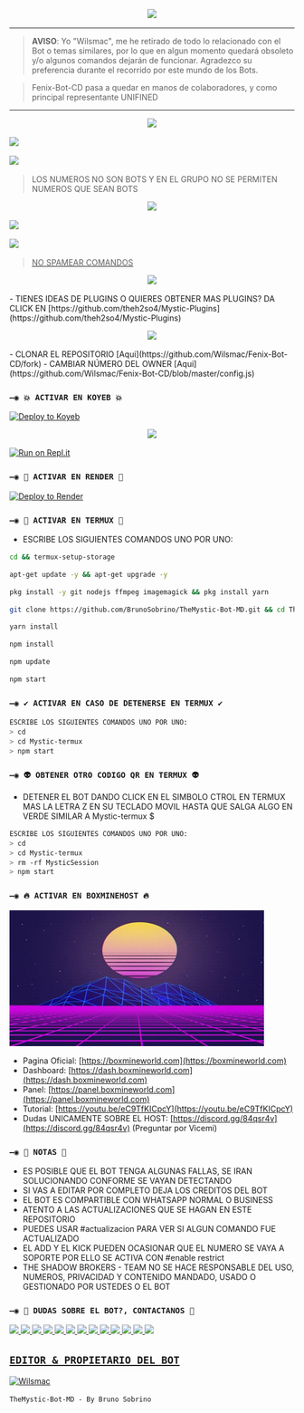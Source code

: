 <p align="center"> 
<a href="https://github.com/Wilsmac/Fenix-Bot-CD"><img src="http://readme-typing-svg.herokuapp.com?font=mono&size=15&duration=4000&color=[00FFFF]&center=falso&vCenter=falso&lines=𝐹𝐸𝑁𝐼𝑋-𝐵𝑂𝑇-𝐶𝐷++;𝐻𝑂𝐿𝐴+𝐺𝑅𝐴𝐶𝐼𝐴𝑆+𝑃𝑂𝑅+𝑉𝐼𝑆𝐼𝑇𝐴𝑅+𝐸𝐿+𝑅𝐸𝑃𝑂𝑆𝐼𝑇𝑂𝑅𝐼𝑂" height="100px"></a> 
</p>
 

------------------
> **AVISO**: Yo "Wilsmac", me he retirado de todo lo relacionado con el Bot o temas similares, por lo que en algun momento quedará obsoleto y/o algunos comandos dejarán de funcionar. Agradezco su preferencia durante el recorrido por este mundo de los Bots.

> Fenix-Bot-CD pasa a quedar en manos de colaboradores, y como principal representante UNIFINED
------------------


<p align="center"> 
<a href="https://github.com/Wilsmac"><img src="http://readme-typing-svg.herokuapp.com?font=mono&size=20&duration=4000&color=[00FFFF]&center=falso&vCenter=falso&lines=Fenix-Bot-CD++;Grupos+Oficales+de" height="100px"></a> 
</p>
 

<a href="https://chat.whatsapp.com/FRkr7jJHSJA5OjVtE64dDs" target="blank"><img src="https://img.shields.io/badge/GRUPO_DE_SOPORTE_(𝙴𝚂)-25D366?style=for-the-badge&logo=whatsapp&logoColor=white" /></a>

<a href="https://chat.whatsapp.com/FRkr7jJHSJA5OjVtE64dDs" target="blank"><img src="https://img.shields.io/badge/SUPPORT_GROUP_(EN)-25D366?style=for-the-badge&logo=whatsapp&logoColor=white" /></a>

> LOS NUMEROS NO SON BOTS Y EN EL GRUPO NO SE PERMITEN NUMEROS QUE SEAN BOTS

<p align="center"> 
<a href="https://github.com/Wilsmac"><img src="http://readme-typing-svg.herokuapp.com?font=mono&size=15&duration=4000&color=[00FFFF]&center=falso&vCenter=falso&lines=Fenix-Bot-CD++;𝐵𝑜𝑡𝑠+𝑂𝑓𝑖𝑐𝑎𝑙𝑒𝑠+𝑑𝑒" height="100px"></a> 
</p>

<a href="https://api.whatsapp.com/send/?phone=5219991402134&text=/estado&type=phone_number&app_absent=0" target="blank"><img src="https://img.shields.io/badge/BOT_OFICIAL_1-25D366?style=for-the-badge&logo=whatsapp&logoColor=white" />

<a href="https://api.whatsapp.com/send/?phone=5219993404349&text=/estado&type=phone_number&app_absent=0" target="blank"><img src="https://img.shields.io/badge/BOT_OFICIAL_2-25D366?style=for-the-badge&logo=whatsapp&logoColor=white" />

 > NO SPAMEAR COMANDOS



<p align="center"> 
<a href="https://github.com/Wilsmac"><img src="http://readme-typing-svg.herokuapp.com?font=mono&size=15&duration=4000&color=[00FFFF]&center=falso&vCenter=falso&lines=𝐹𝑒𝑛𝑖𝑥-𝐵𝑜𝑡++;𝑚𝑎́𝑠+𝑝𝑢𝑙𝑖𝑛𝑔𝑠+𝑝𝑎𝑟𝑎+𝑒𝑙+𝐵𝑜𝑡" height="100px"></a> 
</p>
- TIENES IDEAS DE PLUGINS O QUIERES OBTENER MAS PLUGINS? DA CLICK EN [https://github.com/theh2so4/Mystic-Plugins](https://github.com/theh2so4/Mystic-Plugins)

<p align="center"> 
<a href="https://github.com/Wilsmac"><img src="http://readme-typing-svg.herokuapp.com?font=mono&size=15&duration=4000&color=[00FFFF]&center=falso&vCenter=falso&lines=Fenix-Bot-CD++;𝐶𝑂𝑁𝐹𝐼𝐺𝑈𝑅𝐴𝐶𝐼𝑂́𝑁+𝑃𝐴𝑅𝐴" height="100px"></a> 
</p>
- CLONAR EL REPOSITORIO [Aqui](https://github.com/Wilsmac/Fenix-Bot-CD/fork)
- CAMBIAR NÚMERO DEL OWNER [Aqui](https://github.com/Wilsmac/Fenix-Bot-CD/blob/master/config.js)
  
### `—◉ 💥 ACTIVAR EN KOYEB 💥`

[![Deploy to Koyeb](https://www.koyeb.com/static/images/deploy/button.svg)](https://app.koyeb.com/deploy?type=git&repository=https://github.com/BrunoSobrino/TheMystic-Bot-MD&branch=master&name=mysticbot)
  
<p align="center"> 
<a href="https://github.com/Wilsmac"><img src="http://readme-typing-svg.herokuapp.com?font=mono&size=15&duration=4000&color=[00FFFF]&center=falso&vCenter=falso&lines=replit++;activa+el+bot+en" height="100px"></a> 
</p>

[![Run on Repl.it](https://repl.it/badge/github/BrunoSobrino/TheMystic-Bot-MD)](https://repl.it/github/BrunoSobrino/TheMystic-Bot-MD) 
  
### `—◉ 🔰 ACTIVAR EN RENDER 🔰`

[![Deploy to Render](https://render.com/images/deploy-to-render-button.svg)](https://dashboard.render.com/blueprint/new?repo=https%3A%2F%2Fgithub.com%2FBrunoSobrino%2FTheMystic-Bot-MD) 

### `—◉ 👾 ACTIVAR EN TERMUX 👾` 
- ESCRIBE LOS SIGUIENTES COMANDOS UNO POR UNO:
```bash
cd && termux-setup-storage
```

```bash
apt-get update -y && apt-get upgrade -y
```

```bash
pkg install -y git nodejs ffmpeg imagemagick && pkg install yarn 
```

```bash
git clone https://github.com/BrunoSobrino/TheMystic-Bot-MD.git && cd TheMystic-Bot-MD
```

```bash
yarn install
```

```bash
npm install
```

```bash
npm update
```

```bash
npm start
```

### `—◉ ✔️ ACTIVAR EN CASO DE DETENERSE EN TERMUX ✔️`
```bash
ESCRIBE LOS SIGUIENTES COMANDOS UNO POR UNO:
> cd 
> cd Mystic-termux
> npm start
```

### `—◉ 👽 OBTENER OTRO CODIGO QR EN TERMUX 👽`
- DETENER EL BOT DANDO CLICK EN EL SIMBOLO CTROL EN TERMUX MAS LA LETRA Z EN SU TECLADO MOVIL HASTA QUE SALGA ALGO EN VERDE SIMILAR A Mystic-termux $  
```bash
ESCRIBE LOS SIGUIENTES COMANDOS UNO POR UNO:
> cd 
> cd Mystic-termux
> rm -rf MysticSession
> npm start
```

### `—◉ 🔥 ACTIVAR EN BOXMINEHOST 🔥`
<a href="https://boxmineworld.com"><img src="https://raw.githubusercontent.com/BrunoSobrino/TheMystic-Bot-MD/master/src/Pre%20Bot%20Publi.png" width="450" height="240" alt="JPG"/></a>
- Pagina Oficial: [https://boxmineworld.com](https://boxmineworld.com)
- Dashboard: [https://dash.boxmineworld.com](https://dash.boxmineworld.com)
- Panel: [https://panel.boxmineworld.com](https://panel.boxmineworld.com)
- Tutorial: [https://youtu.be/eC9TfKICpcY](https://youtu.be/eC9TfKICpcY)
- Dudas UNICAMENTE SOBRE EL HOST: [https://discord.gg/84qsr4v](https://discord.gg/84qsr4v) (Preguntar por Vicemi)

### `—◉ 📝 NOTAS 📝`
- ES POSIBLE QUE EL BOT TENGA ALGUNAS FALLAS, SE IRAN SOLUCIONANDO CONFORME SE VAYAN DETECTANDO
- SI VAS A EDITAR POR COMPLETO DEJA LOS CREDITOS DEL BOT 
- EL BOT ES COMPARTIBLE CON WHATSAPP NORMAL O BUSINESS
- ATENTO A LAS ACTUALIZACIONES QUE SE HAGAN EN ESTE REPOSITORIO
- PUEDES USAR #actualizacion PARA VER SI ALGUN COMANDO FUE ACTUALIZADO
- EL ADD Y EL KICK PUEDEN OCASIONAR QUE EL NUMERO SE VAYA A SOPORTE POR ELLO SE ACTIVA CON #enable restrict 
- THE SHADOW BROKERS - TEAM NO SE HACE RESPONSABLE DEL USO, NUMEROS, PRIVACIDAD Y CONTENIDO MANDADO, USADO O GESTIONADO POR USTEDES O EL BOT
 
 ### `—◉ 👑 DUDAS SOBRE EL BOT?, CONTACTANOS 👑`
<a href="http://wa.me/5219992095479" target="blank"><img src="https://img.shields.io/badge/BRUNO_SOBRINO_CREADOR-25D366?style=for-the-badge&logo=whatsapp&logoColor=white" />
<a href="http://wa.me/34642467703" target="blank"><img src="https://img.shields.io/badge/UNPTOADHIH15_COLAB.1-25D366?style=for-the-badge&logo=whatsapp&logoColor=white" />
<a href="http://wa.me/50499698072" target="blank"><img src="https://img.shields.io/badge/ALBERTO_ACOSTA_COLAB.2-25D366?style=for-the-badge&logo=whatsapp&logoColor=white" />
<a href="http://wa.me/595986460945" target="blank"><img src="https://img.shields.io/badge/AIDEN_NOTLOGIC_COLAB.3-25D366?style=for-the-badge&logo=whatsapp&logoColor=white" />
<a href="http://wa.me/51940617554" target="blank"><img src="https://img.shields.io/badge/GATITO_COLAB.4-25D366?style=for-the-badge&logo=whatsapp&logoColor=white" />
<a href="http://wa.me/593991398786" target="blank"><img src="https://img.shields.io/badge/CARLOSTWT_COLAB.5-25D366?style=for-the-badge&logo=whatsapp&logoColor=white" />
<a href="http://wa.me/51996089079" target="blank"><img src="https://img.shields.io/badge/GHOST_COLAB.6-25D366?style=for-the-badge&logo=whatsapp&logoColor=white" />
<a href="http://wa.me/51995386439" target="blank"><img src="https://img.shields.io/badge/NEKOSMICMATT_COLAB.7-25D366?style=for-the-badge&logo=whatsapp&logoColor=white" />
<a href="http://wa.me/593959425714" target="blank"><img src="https://img.shields.io/badge/DIEGO_COLAB.8-25D366?style=for-the-badge&logo=whatsapp&logoColor=white" />
<a href="http://wa.me/50246028932" target="blank"><img src="https://img.shields.io/badge/SinNombre_COLAB.9-25D366?style=for-the-badge&logo=whatsapp&logoColor=white" />
<a href="http://wa.me/5212411719888" target="blank"><img src="https://img.shields.io/badge/YOVANI_COLAB.10-25D366?style=for-the-badge&logo=whatsapp&logoColor=white" />
 <a href="http://wa.me/5218442114446" target="blank"><img src="https://img.shields.io/badge/skid_COLAB.11-25D366?style=for-the-badge&logo=whatsapp&logoColor=white" />
  <a href="http://wa.me/393755775755" target="blank"><img src="https://img.shields.io/badge/Fabri115_COLAB.12-25D366?style=for-the-badge&logo=whatsapp&logoColor=white" />

## `EDITOR & PROPIETARIO DEL BOT` 
<a href="https://github.com/Wilsmac"><img src="https://github.com/Wilsmac.png" width="250" height="250" alt="Wilsmac"/></a>
  
`TheMystic-Bot-MD - By Bruno Sobrino`
